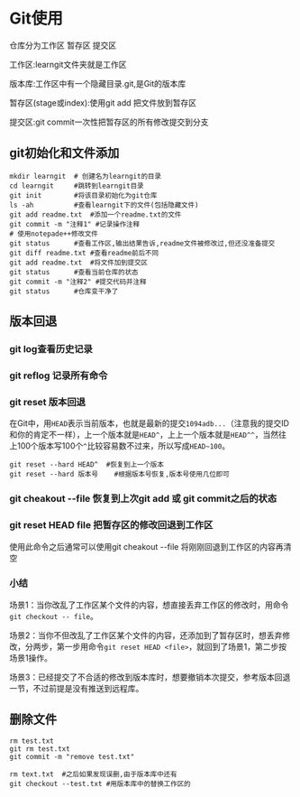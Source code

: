 # Git使用

仓库分为工作区 暂存区 提交区

工作区:learngit文件夹就是工作区

版本库:工作区中有一个隐藏目录.git,是Git的版本库

暂存区(stage或index):使用git add 把文件放到暂存区

提交区:git commit一次性把暂存区的所有修改提交到分支

## git初始化和文件添加

```linux
mkdir learngit	# 创建名为learngit的目录
cd learngit		#跳转到learngit目录
git init		#将该目录初始化为git仓库
ls -ah			#查看learngit下的文件(包括隐藏文件)
git add readme.txt	#添加一个readme.txt的文件
git commit -m "注释1"	#记录操作注释
# 使用notepade++修改文件
git status		#查看工作区,输出结果告诉,readme文件被修改过,但还没准备提交
git diff readme.txt	#查看readme前后不同
git add readme.txt	#将文件加到提交区
git status 		#查看当前仓库的状态
git commit -m "注释2"	#提交代码并注释
git status		#仓库变干净了
```

## 版本回退

### git log查看历史记录

### git reflog 记录所有命令

### git reset 版本回退

在Git中，用`HEAD`表示当前版本，也就是最新的提交`1094adb...`（注意我的提交ID和你的肯定不一样），上一个版本就是`HEAD^`，上上一个版本就是`HEAD^^`，当然往上100个版本写100个`^`比较容易数不过来，所以写成`HEAD~100`。

```
git reset --hard HEAD^	#恢复到上一个版本
git reset --hard 版本号	#根据版本号恢复,版本号使用几位即可
```

### git cheakout  --file 恢复到上次git add 或 git commit之后的状态

### git reset HEAD  file 把暂存区的修改回退到工作区

使用此命令之后通常可以使用git cheakout  --file 将刚刚回退到工作区的内容再清空

### 小结

场景1：当你改乱了工作区某个文件的内容，想直接丢弃工作区的修改时，用命令`git checkout -- file`。

场景2：当你不但改乱了工作区某个文件的内容，还添加到了暂存区时，想丢弃修改，分两步，第一步用命令`git reset HEAD <file>`，就回到了场景1，第二步按场景1操作。

场景3：已经提交了不合适的修改到版本库时，想要撤销本次提交，参考版本回退一节，不过前提是没有推送到远程库。

## 删除文件

```
rm test.txt
git rm test.txt
git commit -m "remove test.txt"

rm text.txt  #之后如果发现误删,由于版本库中还有
git checkout --test.txt	#用版本库中的替换工作区的 
```




